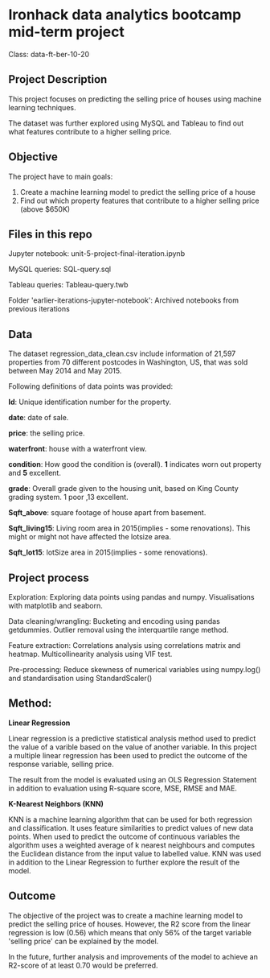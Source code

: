 # Ironhack data analytics bootcamp mid-term project

Class: data-ft-ber-10-20

## Project Description

This project focuses on predicting the selling price of houses using machine learning techniques. 

The dataset was further explored using MySQL and Tableau to find out what features contribute to a higher selling price. 

## Objective

The project have to main goals: 

1. Create a machine learning model to predict the selling price of a house
2. Find out which property features that contribute to a higher selling price (above $650K)

## Files in this repo

Jupyter notebook: unit-5-project-final-iteration.ipynb

MySQL queries: SQL-query.sql

Tableau queries: Tableau-query.twb

Folder 'earlier-iterations-jupyter-notebook': Archived notebooks from previous iterations

## Data

The dataset regression_data_clean.csv include information of 21,597 properties 
from 70 different postcodes in Washington, US, that was sold between May 2014 and May 2015. 

Following definitions of data points was provided:

**Id**: Unique identification number for the property.

**date**: date of sale.

**price**: the selling price.

**waterfront**: house with a waterfront view.

**condition**: How good the condition is (overall). **1** indicates worn out property and **5** excellent.

**grade**: Overall grade given to the housing unit, based on King County grading system. 1 poor ,13 excellent.

**Sqft_above**: square footage of house apart from basement.

**Sqft_living15**: Living room area in 2015(implies - some renovations). This might or might not have affected the lotsize area.

**Sqft_lot15**: lotSize area in 2015(implies - some renovations).

## Project process

Exploration: Exploring data points using pandas and numpy. Visualisations with matplotlib and seaborn.

Data cleaning/wrangling: Bucketing and encoding using pandas getdummies. Outlier removal using the interquartile range method.

Feature extraction: Correlations analysis using correlations matrix and heatmap. Multicollinearity analysis using VIF test. 

Pre-processing: Reduce skewness of numerical variables using numpy.log() and standardisation using StandardScaler()

## Method:

**Linear Regression**

Linear regression is a predictive statistical analysis method used to predict the value of a varible based on the value of another variable. 
In this project a multiple linear regression has been used to predict the outcome of the response variable, selling price. 

The result from the model is evaluated using an OLS Regression Statement in addition to evaluation using R-square score, MSE, RMSE and MAE.

**K-Nearest Neighbors (KNN)**

KNN is a machine learning algorithm that can be used for both regression and classification. It uses feature similarities to predict values of new data points. When used to predict the outcome of continuous variables the algorithm uses a weighted average of k nearest neighbours and computes the Euclidean distance from the input value to labelled value. KNN was used in addition to the Linear Regression to further explore the result of the model.

## Outcome

The objective of the project was to create a machine learning model to predict the selling price of houses. However, the R2 score from the linear regression is low (0.56) which means that only 56% of the target variable 'selling price' can be explained by the model. 

In the future, further analysis and improvements of the model to achieve an R2-score of at least 0.70 would be preferred.
